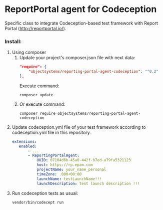 # ReportPortal agent for Codeception

Specific class to integrate Codeception-based test framework with Report Portal (http://reportportal.io/).

### Install:
1) Using composer
    1) Update your project's composer.json file with next data:
        ```json
        "require": {
            "objectsystems/reporting-portal-agent-codeception": "^0.2"
        },
        ```
        Execute command:
        ```shell script
        composer update
        ```
    2) Or execute command:
        ```shell script
        composer require objectsystems/reporting-portal-agent-codeception
        ```
2) Update codeception.yml file of your test framework according to codeception.yml file in this repository.
     ```yaml
     extensions:
        enabled:
            - ...
            - ReportingPortalAgent:
                UUID: 07104d6b-45a0-442f-b7ed-a79fa5321123
                host: https://rp.epam.com
                projectName: your_name_personal
                timeZone: .000+00:00
                launchName: testLaunchName!!!
                launchDescription: test launch description !!!
     ```
3) Run codeception tests as usual:
    ```shell script
    vendor/bin/codecept run
    ```
